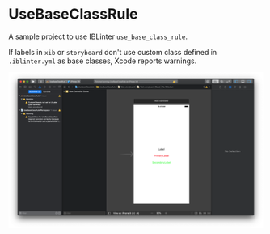 # UseBaseClassRule

A sample project to use IBLinter `use_base_class_rule`.

If labels in `xib` or `storyboard` don't use custom class defined in `.iblinter.yml` as base classes, Xcode reports warnings.

![sample](https://raw.githubusercontent.com/masamichiueta/UseBaseClassRule/master/sample.png)